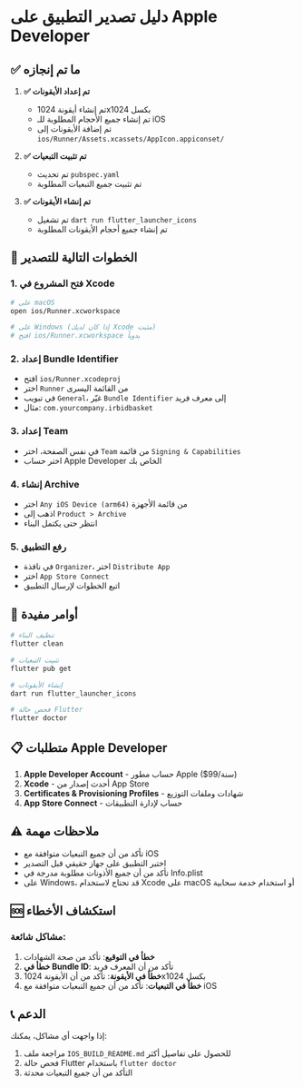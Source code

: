 # دليل تصدير التطبيق على Apple Developer

## ✅ ما تم إنجازه

1. **✅ تم إعداد الأيقونات**
   - تم إنشاء أيقونة 1024x1024 بكسل
   - تم إنشاء جميع الأحجام المطلوبة للـ iOS
   - تم إضافة الأيقونات إلى `ios/Runner/Assets.xcassets/AppIcon.appiconset/`

2. **✅ تم تثبيت التبعيات**
   - تم تحديث `pubspec.yaml`
   - تم تثبيت جميع التبعيات المطلوبة

3. **✅ تم إنشاء الأيقونات**
   - تم تشغيل `dart run flutter_launcher_icons`
   - تم إنشاء جميع أحجام الأيقونات المطلوبة

## 📱 الخطوات التالية للتصدير

### 1. فتح المشروع في Xcode
```bash
# على macOS
open ios/Runner.xcworkspace

# على Windows (إذا كان لديك Xcode مثبت)
# افتح ios/Runner.xcworkspace يدوياً
```

### 2. إعداد Bundle Identifier
- افتح `ios/Runner.xcodeproj`
- اختر `Runner` من القائمة اليسرى
- في تبويب `General`، غيّر `Bundle Identifier` إلى معرف فريد
- مثال: `com.yourcompany.irbidbasket`

### 3. إعداد Team
- في نفس الصفحة، اختر `Team` من قائمة `Signing & Capabilities`
- اختر حساب Apple Developer الخاص بك

### 4. إنشاء Archive
- اختر `Any iOS Device (arm64)` من قائمة الأجهزة
- اذهب إلى `Product > Archive`
- انتظر حتى يكتمل البناء

### 5. رفع التطبيق
- في نافذة `Organizer`، اختر `Distribute App`
- اختر `App Store Connect`
- اتبع الخطوات لإرسال التطبيق

## 🔧 أوامر مفيدة

```bash
# تنظيف البناء
flutter clean

# تثبيت التبعيات
flutter pub get

# إنشاء الأيقونات
dart run flutter_launcher_icons

# فحص حالة Flutter
flutter doctor
```

## 📋 متطلبات Apple Developer

1. **Apple Developer Account** - حساب مطور Apple ($99/سنة)
2. **Xcode** - أحدث إصدار من App Store
3. **Certificates & Provisioning Profiles** - شهادات وملفات التوزيع
4. **App Store Connect** - حساب لإدارة التطبيقات

## ⚠️ ملاحظات مهمة

- تأكد من أن جميع التبعيات متوافقة مع iOS
- اختبر التطبيق على جهاز حقيقي قبل التصدير
- تأكد من أن جميع الأذونات مطلوبة مدرجة في Info.plist
- على Windows، قد تحتاج لاستخدام Xcode على macOS أو استخدام خدمة سحابية

## 🆘 استكشاف الأخطاء

### مشاكل شائعة:
1. **خطأ في التوقيع**: تأكد من صحة الشهادات
2. **خطأ في Bundle ID**: تأكد من أن المعرف فريد
3. **خطأ في الأيقونة**: تأكد من أن الأيقونة 1024x1024 بكسل
4. **خطأ في التبعيات**: تأكد من أن جميع التبعيات متوافقة مع iOS

## 📞 الدعم

إذا واجهت أي مشاكل، يمكنك:
1. مراجعة ملف `IOS_BUILD_README.md` للحصول على تفاصيل أكثر
2. فحص حالة Flutter باستخدام `flutter doctor`
3. التأكد من أن جميع التبعيات محدثة 